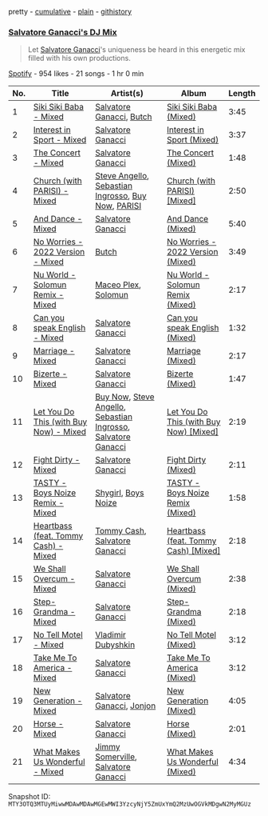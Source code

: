 pretty - [cumulative](/playlists/cumulative/37i9dQZF1DX6MHmZWmSG0W.md) - [plain](/playlists/plain/37i9dQZF1DX6MHmZWmSG0W) - [githistory](https://github.githistory.xyz/mackorone/spotify-playlist-archive/blob/main/playlists/plain/37i9dQZF1DX6MHmZWmSG0W)

### [Salvatore Ganacci's DJ Mix](https://open.spotify.com/playlist/37i9dQZF1DX6MHmZWmSG0W)

> Let <a href="spotify:artist:5PdkRVDASsw6P7QoqRpz0F">Salvatore Ganacci</a>'s uniqueness be heard in this energetic mix filled with his own productions.

[Spotify](https://open.spotify.com/user/spotify) - 954 likes - 21 songs - 1 hr 0 min

| No. | Title | Artist(s) | Album | Length |
|---|---|---|---|---|
| 1 | [Siki Siki Baba \- Mixed](https://open.spotify.com/track/6Dq4Ntc1FD1zXrzSjckEYC) | [Salvatore Ganacci](https://open.spotify.com/artist/5PdkRVDASsw6P7QoqRpz0F), [Butch](https://open.spotify.com/artist/1GpIknY20BVWsFGF8CdBBw) | [Siki Siki Baba \(Mixed\)](https://open.spotify.com/album/1TxBuKbCSxL9ZiDR8lnDpb) | 3:45 |
| 2 | [Interest in Sport \- Mixed](https://open.spotify.com/track/3VbPWcJZ0RYKQ6NxVxqVOY) | [Salvatore Ganacci](https://open.spotify.com/artist/5PdkRVDASsw6P7QoqRpz0F) | [Interest in Sport \(Mixed\)](https://open.spotify.com/album/4amPqPAoCPIon7VTnk1ZdR) | 3:37 |
| 3 | [The Concert \- Mixed](https://open.spotify.com/track/0ReTSluIODIuTIzTDJxvEy) | [Salvatore Ganacci](https://open.spotify.com/artist/5PdkRVDASsw6P7QoqRpz0F) | [The Concert \(Mixed\)](https://open.spotify.com/album/0WB0q4C1pyU78R8qKRe62e) | 1:48 |
| 4 | [Church \(with PARISI\) \- Mixed](https://open.spotify.com/track/50rzsaM9NTEmCw4vLmqQRE) | [Steve Angello](https://open.spotify.com/artist/4FqPRilb0Ja0TKG3RS3y4s), [Sebastian Ingrosso](https://open.spotify.com/artist/6hyMWrxGBsOx6sWcVj1DqP), [Buy Now](https://open.spotify.com/artist/7s2LRZMqnuMufCcNvu8eZJ), [PARISI](https://open.spotify.com/artist/1UJfZU4rQx3bJ3tGypRuAT) | [Church \(with PARISI\) \[Mixed\]](https://open.spotify.com/album/0SMrRf78Rk88Ye3OymbWHm) | 2:50 |
| 5 | [And Dance \- Mixed](https://open.spotify.com/track/58OyAeuAx3i1WNe2Sg45N5) | [Salvatore Ganacci](https://open.spotify.com/artist/5PdkRVDASsw6P7QoqRpz0F) | [And Dance \(Mixed\)](https://open.spotify.com/album/79sHKm3O5JaOLIYdWyrvMq) | 5:40 |
| 6 | [No Worries \- 2022 Version \- Mixed](https://open.spotify.com/track/3xNWZ0cXvAInDIaqJB9lmD) | [Butch](https://open.spotify.com/artist/5kLzaeSHrmS7okc5XNE6lv) | [No Worries \- 2022 Version \(Mixed\)](https://open.spotify.com/album/6kdKTtIMMo2kBe5XkRE0QQ) | 3:49 |
| 7 | [Nu World \- Solomun Remix \- Mixed](https://open.spotify.com/track/1sjsVuC4Q1i9du1RWPW7Ft) | [Maceo Plex](https://open.spotify.com/artist/3TXQ1ddouwQAI78hV4hXDj), [Solomun](https://open.spotify.com/artist/5wJK4kQAkVGjqM9x46KQOC) | [Nu World \- Solomun Remix \(Mixed\)](https://open.spotify.com/album/7sTkdQcFLhU66D972Wl7oo) | 2:17 |
| 8 | [Can you speak English \- Mixed](https://open.spotify.com/track/4OPfq9RRRznMPhcOvmG9HP) | [Salvatore Ganacci](https://open.spotify.com/artist/5PdkRVDASsw6P7QoqRpz0F) | [Can you speak English \(Mixed\)](https://open.spotify.com/album/4vTlFXIt6WVptyfdsFVgK3) | 1:32 |
| 9 | [Marriage \- Mixed](https://open.spotify.com/track/2ZmTIrDzzKZT8ovekN9Z01) | [Salvatore Ganacci](https://open.spotify.com/artist/5PdkRVDASsw6P7QoqRpz0F) | [Marriage \(Mixed\)](https://open.spotify.com/album/4QQgFnIhN6f1CPB7qgJvBu) | 2:17 |
| 10 | [Bizerte \- Mixed](https://open.spotify.com/track/2AyMGCc1KxJf3sT3JqGOIh) | [Salvatore Ganacci](https://open.spotify.com/artist/5PdkRVDASsw6P7QoqRpz0F) | [Bizerte \(Mixed\)](https://open.spotify.com/album/2qhDCxY9G8KpxvByt89KDf) | 1:47 |
| 11 | [Let You Do This \(with Buy Now\) \- Mixed](https://open.spotify.com/track/2Hiw33bI4x8olA2XrTstl9) | [Buy Now](https://open.spotify.com/artist/7s2LRZMqnuMufCcNvu8eZJ), [Steve Angello](https://open.spotify.com/artist/4FqPRilb0Ja0TKG3RS3y4s), [Sebastian Ingrosso](https://open.spotify.com/artist/6hyMWrxGBsOx6sWcVj1DqP), [Salvatore Ganacci](https://open.spotify.com/artist/5PdkRVDASsw6P7QoqRpz0F) | [Let You Do This \(with Buy Now\) \[Mixed\]](https://open.spotify.com/album/5wbSRV1ofo7I6i6rdKBC7u) | 2:19 |
| 12 | [Fight Dirty \- Mixed](https://open.spotify.com/track/6I0oTtHOzGp1N9rM04FNx1) | [Salvatore Ganacci](https://open.spotify.com/artist/5PdkRVDASsw6P7QoqRpz0F) | [Fight Dirty \(Mixed\)](https://open.spotify.com/album/6DEi0Yie8MfO1mj3MTloOa) | 2:11 |
| 13 | [TASTY \- Boys Noize Remix \- Mixed](https://open.spotify.com/track/3etPUXZlImQMB1GQBySdmn) | [Shygirl](https://open.spotify.com/artist/3M3wTTCDwicRubwMyHyEDy), [Boys Noize](https://open.spotify.com/artist/62k5LKMhymqlDNo2DWOvvv) | [TASTY \- Boys Noize Remix \(Mixed\)](https://open.spotify.com/album/1BlQPRqw02alFNxSsmXZav) | 1:58 |
| 14 | [Heartbass \(feat\. Tommy Cash\) \- Mixed](https://open.spotify.com/track/41uvCyYZ7yWQncNDo3NnDM) | [Tommy Cash](https://open.spotify.com/artist/44XzG6GoJZNtkIGW19hsUK), [Salvatore Ganacci](https://open.spotify.com/artist/5PdkRVDASsw6P7QoqRpz0F) | [Heartbass \(feat\. Tommy Cash\) \[Mixed\]](https://open.spotify.com/album/2eNSUkyGMhPhDORn8FvacX) | 2:18 |
| 15 | [We Shall Overcum \- Mixed](https://open.spotify.com/track/2X469hTGtoo0uO777pJTu5) | [Salvatore Ganacci](https://open.spotify.com/artist/5PdkRVDASsw6P7QoqRpz0F) | [We Shall Overcum \(Mixed\)](https://open.spotify.com/album/2pH6y8tQWjTXb5NQDnZqra) | 2:38 |
| 16 | [Step\-Grandma \- Mixed](https://open.spotify.com/track/3eAPpfcGv3JRPaqNA0RI7H) | [Salvatore Ganacci](https://open.spotify.com/artist/5PdkRVDASsw6P7QoqRpz0F) | [Step\-Grandma \(Mixed\)](https://open.spotify.com/album/2UL0cvoyDd6UxJxXMZUMh1) | 2:18 |
| 17 | [No Tell Motel \- Mixed](https://open.spotify.com/track/0fn7EKXPNBeEmb8ZmbSbGD) | [Vladimir Dubyshkin](https://open.spotify.com/artist/1ZzmTycawZ9YbMeiKcfKLL) | [No Tell Motel \(Mixed\)](https://open.spotify.com/album/1V19HMvcCmeRN7GYRLlgG0) | 3:12 |
| 18 | [Take Me To America \- Mixed](https://open.spotify.com/track/6xKMGe9i8xMGZBceRG1LWx) | [Salvatore Ganacci](https://open.spotify.com/artist/5PdkRVDASsw6P7QoqRpz0F) | [Take Me To America \(Mixed\)](https://open.spotify.com/album/56Vfx5jx85xwz3TI58TM8D) | 3:12 |
| 19 | [New Generation \- Mixed](https://open.spotify.com/track/33SgXOjByuShq39vNLhZ6f) | [Salvatore Ganacci](https://open.spotify.com/artist/5PdkRVDASsw6P7QoqRpz0F), [Jonjon](https://open.spotify.com/artist/5l8xCiqHtpk3XDXJ2ZfgK7) | [New Generation \(Mixed\)](https://open.spotify.com/album/53Z44hBbBUeUwq9HEciKR3) | 4:05 |
| 20 | [Horse \- Mixed](https://open.spotify.com/track/5SwTqtm0Bs0wfjsR5tXf1B) | [Salvatore Ganacci](https://open.spotify.com/artist/5PdkRVDASsw6P7QoqRpz0F) | [Horse \(Mixed\)](https://open.spotify.com/album/1kXlZpC8l8YcMlFpA0X0KL) | 2:01 |
| 21 | [What Makes Us Wonderful \- Mixed](https://open.spotify.com/track/6kp6Y7ot56PbQfeAtuRCyp) | [Jimmy Somerville](https://open.spotify.com/artist/6LQeBFIfD4C22RJVVjQ6S7), [Salvatore Ganacci](https://open.spotify.com/artist/5PdkRVDASsw6P7QoqRpz0F) | [What Makes Us Wonderful \(Mixed\)](https://open.spotify.com/album/1WAt66q7CGDngTS6TTmdy4) | 4:34 |

Snapshot ID: `MTY3OTQ3MTUyMiwwMDAwMDAwMGEwMWI3YzcyNjY5ZmUxYmQ2MzUwOGVkMDgwN2MyMGUz`
